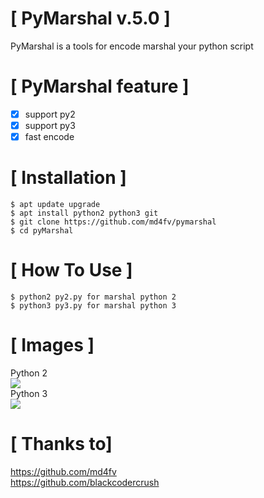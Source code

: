 #  [ PyMarshal v.5.0 ]

PyMarshal is a tools for encode marshal your python script

# [ PyMarshal feature ]
- [x] support py2
- [x] support py3
- [x] fast encode

# [ Installation ]
```
$ apt update upgrade
$ apt install python2 python3 git
$ git clone https://github.com/md4fv/pymarshal
$ cd pyMarshal
```

# [ How To Use ]
```
$ python2 py2.py for marshal python 2
$ python3 py3.py for marshal python 3
```
# [ Images ]
Python 2 <br>
<img src=".images/py2.png" /><br>
Python 3<br>
<img src=".images/py3.png" /><br>

# [ Thanks to]
https://github.com/md4fv<br>
https://github.com/blackcodercrush<br>
